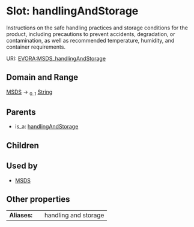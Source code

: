 
# Slot: handlingAndStorage

Instructions on the safe handling practices and storage conditions for the product, including precautions to prevent accidents, degradation, or contamination, as well as recommended temperature, humidity, and container requirements.

URI: [EVORA:MSDS_handlingAndStorage](https://evora-project.eu/MSDS_handlingAndStorage)


## Domain and Range

[MSDS](MSDS.md) &#8594;  <sub>0..1</sub> [String](types/String.md)

## Parents

 *  is_a: [handlingAndStorage](handlingAndStorage.md)

## Children


## Used by

 * [MSDS](MSDS.md)

## Other properties

|  |  |  |
| --- | --- | --- |
| **Aliases:** | | handling and storage |